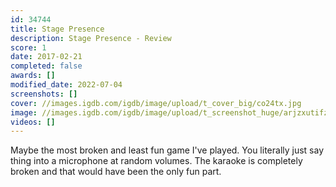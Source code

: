 ```yaml
---
id: 34744
title: Stage Presence
description: Stage Presence - Review
score: 1
date: 2017-02-21
completed: false
awards: []
modified_date: 2022-07-04
screenshots: []
cover: //images.igdb.com/igdb/image/upload/t_cover_big/co24tx.jpg
image: //images.igdb.com/igdb/image/upload/t_screenshot_huge/arjzxutifz55vh3iges8.jpg
videos: []
---
```

Maybe the most broken and least fun game I've played. You literally just say thing into a microphone at random volumes. The karaoke is completely broken and that would have been the only fun part. 